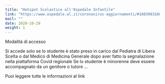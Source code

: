 ```yaml
---
title: "Hotspot Scolastico all'Ospedale Infantile"
link: "https://www.ospedale.al.it/coronavirus-aggiornamenti/#1603983160431-d9a7bee0-ff20"
mail: ""
date: 2020-10-29
weight: 1
---
```


Modalità di accesso

Si accede solo se lo studente è stato preso in carico dal Pediatra di Libera Scelta o dal Medico di Medicina Generale dopo aver fatto la segnalazione nella piattaforma Covid regionale
Se lo studente è minorenne deve essere accompagnato da un genitore o tutore ...

Puoi leggere tutte le informazioni al link 
